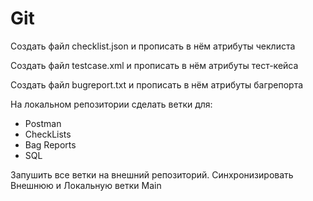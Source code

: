 # Git

Создать файл checklist.json и прописать в нём атрибуты чеклиста

Создать файл testcase.xml и прописать в нём атрибуты тест-кейса

Создать файл bugreport.txt и прописать в нём атрибуты багрепорта

На локальном репозитории сделать ветки для:
- Postman
- CheckLists
- Bag Reports
- SQL

Запушить все ветки на внешний репозиторий.
Синхронизировать Внешнюю и Локальную ветки Main
